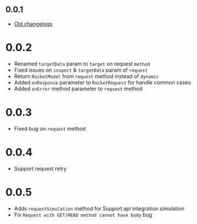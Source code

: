 ## 0.0.1

* [Old changelogs](https://pub.dev/packages/flutter_rocket/changelog)

# 0.0.2

* Renamed `targetData` param to `target` on request `method`
* Fixed issues on `inspect` & `targetData` param of `request`
* Return `RocketModel` from `request` method instead of `dynamic`
* Added `onResponse` parameter to `RocketRequest` for handle common cases
* Added `onError` method parameter to `request` method

# 0.0.3

* Fixed bug on `request` method

# 0.0.4

* Support request retry

# 0.0.5

* Adds `requestSimulation` method for Support api integration simulation
* Fix `Request with GET/HEAD method cannot have body` bug